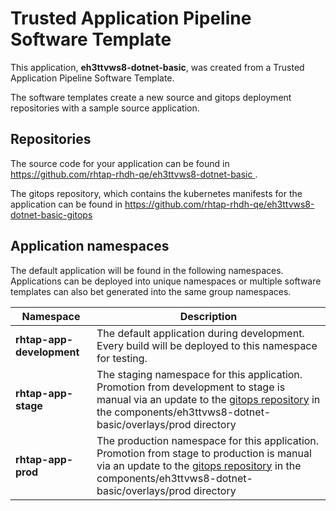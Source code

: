 # Trusted Application Pipeline Software Template

This application, **eh3ttvws8-dotnet-basic**, was created from a Trusted Application Pipeline Software Template.

The software templates create a new source and gitops deployment repositories with a sample source application. 

## Repositories

The source code for your application can be found in [https://github.com/rhtap-rhdh-qe/eh3ttvws8-dotnet-basic ](https://github.com/rhtap-rhdh-qe/eh3ttvws8-dotnet-basic ).
 
The gitops repository, which contains the kubernetes manifests for the application can be found in 
[https://github.com/rhtap-rhdh-qe/eh3ttvws8-dotnet-basic-gitops ](https://github.com/rhtap-rhdh-qe/eh3ttvws8-dotnet-basic-gitops ) 

## Application namespaces 

The default application will be found in the following namespaces. Applications can be deployed into unique namespaces or multiple software templates can also bet generated into the same group namespaces.  

|  Namespace   |  Description   |  
| -------- | -------- |   
| **rhtap-app-development** | The default application during development. Every build will be deployed to this namespace for testing. | 
| **rhtap-app-stage** | The staging namespace for this application. Promotion from development to stage is manual via an update to the [gitops repository](https://github.com/rhtap-rhdh-qe/eh3ttvws8-dotnet-basic-gitops ) in the components/eh3ttvws8-dotnet-basic/overlays/prod directory |  
| **rhtap-app-prod** | The production namespace for this application. Promotion from stage to production is manual via an update to the [gitops repository](https://github.com/rhtap-rhdh-qe/eh3ttvws8-dotnet-basic-gitops ) in the components/eh3ttvws8-dotnet-basic/overlays/prod directory | 